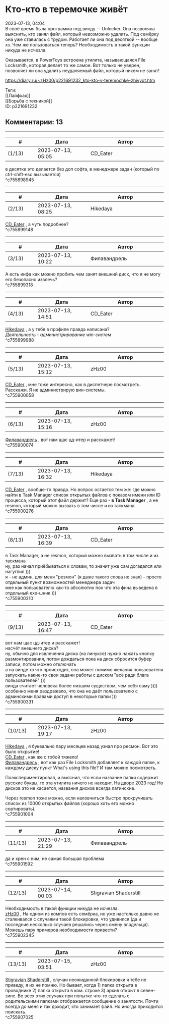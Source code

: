 Кто-кто в теремочке живёт
=========================

  
2023-07-13, 04:04  
 В своё время была программа под винду -- Unlocker. Она позволяла выяснить, кто занял файл, который невозможно удалить. Под семёрку она уже ставилась с трудом. Работает ли она под десяткой -- вообще хз. Чем же пользоваться теперь? Необходимость в такой функции никуда не исчезла.   
   
 Оказывается, в PowerToys встроена утилита, называющаяся File Locksmith, которая делает то же самое. Вот только не уверен, позволяет ли она удалить неудаляемый файл, который никем не занят!   
  
<https://diary.ru/~zHz00/p221691232_kto-kto-v-teremochke-zhivyot.htm>  
  
Теги:  
[[Лайфхак]]  
[[Борьба с техникой]]  
ID: p221691232  


Комментарии: 13
---------------

  


---



|         #         |              Дата              |                     Автор                     |           ID           |
| --- | --- | --- | --- |
| (1/13) | 2023-07-13, 05:05 | CD\_Eater | c755898945 |

  
 в десятке это делается без доп софта, в менеджере задач (который по ctrl-shift-esc вызывается)   
 ^c755898945

---



|         #         |              Дата              |                     Автор                     |           ID           |
| --- | --- | --- | --- |
| (2/13) | 2023-07-13, 08:25 | Hikedaya | c755899148 |

  
  [CD\_Eater](https://cd-eater.diary.ru "Записки ДискоЕда")  , а чуть подробнее?   
 ^c755899148

---



|         #         |              Дата              |                     Автор                     |           ID           |
| --- | --- | --- | --- |
| (3/13) | 2023-07-13, 10:22 | Филавандрель | c755899318 |

  
 А есть инфа как можно пробить чем занят внешний диск, что я не могу его безопасно извлечь?   
 ^c755899318

---



|         #         |              Дата              |                     Автор                     |           ID           |
| --- | --- | --- | --- |
| (4/13) | 2023-07-13, 14:51 | CD\_Eater | c755899988 |

  
  [Hikedaya](https://hikedaya.diary.ru "Записная книжка")  , а у тебя в профиле правда написана?   
  *Деятельность - администрирование win-систем*    
 ^c755899988

---



|         #         |              Дата              |                     Автор                     |           ID           |
| --- | --- | --- | --- |
| (5/13) | 2023-07-13, 15:12 | zHz00 | c755900058 |

  
  [CD\_Eater](https://cd-eater.diary.ru "Записки ДискоЕда")  , мне тоже интересно, как в диспетчере посмотреть. Расскажи. Я не администрирую вин-системы.   
 ^c755900058

---



|         #         |              Дата              |                     Автор                     |           ID           |
| --- | --- | --- | --- |
| (6/13) | 2023-07-13, 15:16 | zHz00 | c755900074 |

  
  [Филавандрель](https://lavi.diary.ru "Дорога без возврата")  , вот нам щас цд-итер и расскажет!   
 ^c755900074

---



|         #         |              Дата              |                     Автор                     |           ID           |
| --- | --- | --- | --- |
| (7/13) | 2023-07-13, 16:32 | Hikedaya | c755900276 |

  
  [CD\_Eater](https://cd-eater.diary.ru "Записки ДискоЕда")  , вообще-то правда. Но вопрос остается тем же: где можно найти в Task Manager список открытых файлов с показом имени или ID процесса, который этот файл держит? Еще раз -  **в Task Manager**  , а не resmon, который можно вызвать в том числе и из таскмана.   
 ^c755900276

---



|         #         |              Дата              |                     Автор                     |           ID           |
| --- | --- | --- | --- |
| (8/13) | 2023-07-13, 16:39 | CD\_Eater | c755900310 |

  
  в Task Manager, а не resmon, который можно вызвать в том числе и из таскмана    
 ну, раз начал приёбываться к словам, то значит уже сам догадался или нагуглил )))   
 я - не админ, для меня "резмон" (я даже такого слова не знал) - просто отдельный пункт возможностей менеджера задач   
 мне как пользователю как-то абсолютно пох что эта фича выведена в отдельный exe-шник )))   
 ^c755900310

---



|         #         |              Дата              |                     Автор                     |           ID           |
| --- | --- | --- | --- |
| (9/13) | 2023-07-13, 16:47 | CD\_Eater | c755900331 |

  
  вот нам щас цд-итер и расскажет!    
 насчёт внешнего диска?   
 ну, обычно для извлечения диска (на линуксе) нужно нажать кнопку размонтирования, потом дождаться пока на диск сбросится буфер записи, потом можно отключать   
 а на винде хз что происходит, она может помимо желания пользователя запускать какие-то свои задачи работы с диском "всё ради блага пользователей" )))   
 винда считает человека более низшим существом, чем себя саму ))))   
 особенно меня раздражало, что она не даёт пользователю с админскими правами доступ в некоторые папки )))   
 ^c755900331

---



|         #         |              Дата              |                     Автор                     |           ID           |
| --- | --- | --- | --- |
| (10/13) | 2023-07-13, 19:17 | zHz00 | c755901004 |

  
  [Hikedaya](https://hikedaya.diary.ru "Записная книжка")  , я буквально пару месяцев назад узнал про ресмон. Вот это было открытие!   
  [CD\_Eater](https://cd-eater.diary.ru "Записки ДискоЕда")  , как же с тобой тяжело!   
  [Филавандрель](https://lavi.diary.ru "Дорога без возврата")  , вот как раз File Locksmith добавляет к каждой папке, к каждому диску пункт What's using this file? И там можно посмотреть.   
   
 Поэкспериментировал, и выяснил, что если название папки содержит русские буквы, то эта утилита ничего не находит. На дворе 2023 год! Но дисков это не касается, названия дисков всегда латинские.   
   
 Через resmon тоже можно, если наловчиться быстро прокручивать список из 10000 открытых файлов (хорошо хоть его можно сортировать).   
 ^c755901004

---



|         #         |              Дата              |                     Автор                     |           ID           |
| --- | --- | --- | --- |
| (11/13) | 2023-07-13, 21:29 | Филавандрель | c755901592 |

  
 да и хрен с ним, не самая большая проблема   
 ^c755901592

---



|         #         |              Дата              |                     Автор                     |           ID           |
| --- | --- | --- | --- |
| (12/13) | 2023-07-14, 00:03 | Stigravian Shaderstill | c755902345 |

  
  Необходимость в такой функции никуда не исчезла.    
  [zHz00](https://zHz00.diary.ru "Untitled")  , На одном из компов есть семёрка, но уже настолько давно не сталкивался с случаями такой блокировки, что удивился (да и последние несколько случаев решались через смену владельца). Можешь пару примеров необходимости привести?   
 ^c755902345

---



|         #         |              Дата              |                     Автор                     |           ID           |
| --- | --- | --- | --- |
| (13/13) | 2023-07-15, 03:51 | zHz00 | c755907025 |

  
  [Stigravian Shaderstill](https://stigravian.diary.ru "Science, Death, Rock-n-Roll")  , случаи неожиданной блокировки я тебе не приведу, я их не помню. Но бывает, когда 1) папка открыта в проводнике 2) папка открыта в ком. строке 3) архив открыт в севен-зипе. Во всех этих случаях при попытке что-то сделать с родительскими папками отображается сообщение о занятости. Почти всегда до меня и так доходит, кто занимает файл. Но иногда приходится поискать.   
 ^c755907025
